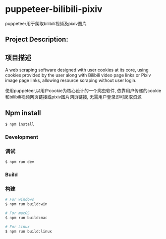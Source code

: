 # puppeteer-bilibili-pixiv

puppeteer用于爬取bilibili视频及pixiv图片

## Project Description:
## 项目描述

A web scraping software designed with user cookies at its core,
using cookies provided by the user along with Bilibili video page links or Pixiv image page links,
allowing resource scraping without user login.

使用puppeteer,以用户cookie为核心设计的一个爬虫软件,
依靠用户传递的cookie和bilibili视频网页链接或pixiv图片网页链接,
无需用户登录即可爬取资源

## Npm install
```bash
$ npm install
```

### Development
### 调试

```bash
$ npm run dev
```

### Build
### 构建

```bash
# For windows
$ npm run build:win

# For macOS
$ npm run build:mac

# For Linux
$ npm run build:linux
```
